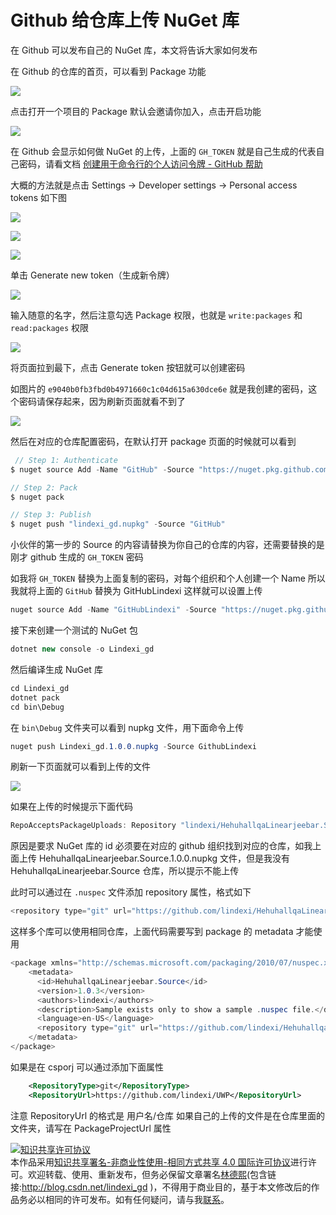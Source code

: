 
# Github 给仓库上传 NuGet 库

在 Github 可以发布自己的 NuGet 库，本文将告诉大家如何发布

<!--more-->


<!-- CreateTime:2020/1/6 21:20:46 -->

<!-- csdn -->

在 Github 的仓库的首页，可以看到 Package 功能

<!-- ![](image/Github 给仓库上传 NuGet 库/Github 给仓库上传 NuGet 库0.png) -->

![](http://cdn.lindexi.site/lindexi%2F20191019155624816)

点击打开一个项目的 Package 默认会邀请你加入，点击开启功能

<!-- ![](image/Github 给仓库上传 NuGet 库/Github 给仓库上传 NuGet 库1.png) -->

![](http://cdn.lindexi.site/lindexi%2F20191019155739966)

在 Github 会显示如何做 NuGet 的上传，上面的 `GH_TOKEN` 就是自己生成的代表自己密码，请看文档 [创建用于命令行的个人访问令牌 - GitHub 帮助](https://help.github.com/cn/articles/creating-a-personal-access-token-for-the-command-line )

大概的方法就是点击 Settings -> Developer settings -> Personal access tokens 如下图

![](https://help.github.com/assets/images/help/settings/userbar-account-settings.png)

![](https://help.github.com/assets/images/help/settings/developer-settings.png)

![](https://help.github.com/assets/images/help/settings/personal_access_tokens_tab.png)

单击 Generate new token（生成新令牌）

![](https://help.github.com/assets/images/help/settings/generate_new_token.png)

输入随意的名字，然后注意勾选 Package 权限，也就是 `write:packages` 和 `read:packages` 权限

<!-- ![](image/Github 给仓库上传 NuGet 库/Github 给仓库上传 NuGet 库2.png) -->

![](http://cdn.lindexi.site/lindexi%2F2019101916040343)

将页面拉到最下，点击 Generate token 按钮就可以创建密码

如图片的 `e9040b0fb3fbd0b4971660c1c04d615a630dce6e` 就是我创建的密码，这个密码请保存起来，因为刷新页面就看不到了

<!-- ![](image/Github 给仓库上传 NuGet 库/Github 给仓库上传 NuGet 库3.png) -->

![](http://cdn.lindexi.site/lindexi%2F2019101916321866)

然后在对应的仓库配置密码，在默认打开 package 页面的时候就可以看到

```csharp
 // Step 1: Authenticate
$ nuget source Add -Name "GitHub" -Source "https://nuget.pkg.github.com/lindexi/index.json" -UserName lindexi -Password GH_TOKEN

// Step 2: Pack
$ nuget pack

// Step 3: Publish
$ nuget push "lindexi_gd.nupkg" -Source "GitHub" 
```

小伙伴的第一步的 Source 的内容请替换为你自己的仓库的内容，还需要替换的是刚才 github 生成的 `GH_TOKEN` 密码

如我将 `GH_TOKEN` 替换为上面复制的密码，对每个组织和个人创建一个 Name 所以我就将上面的 `GitHub` 替换为 GitHubLindexi 这样就可以设置上传

```csharp
nuget source Add -Name "GitHubLindexi" -Source "https://nuget.pkg.github.com/lindexi/index.json" -UserName lindexi -Password e9040b0fb3fbd0b4971660c1c04d615a630dce6e
```

接下来创建一个测试的 NuGet 包

```csharp
dotnet new console -o Lindexi_gd
```

然后编译生成 NuGet 库

```csharp
cd Lindexi_gd
dotnet pack
cd bin\Debug
```

在 `bin\Debug` 文件夹可以看到 nupkg 文件，用下面命令上传

```csharp
nuget push Lindexi_gd.1.0.0.nupkg -Source GithubLindexi
```

刷新一下页面就可以看到上传的文件

<!-- ![](image/Github 给仓库上传 NuGet 库/Github 给仓库上传 NuGet 库4.png) -->

![](http://cdn.lindexi.site/lindexi%2F2019101916111211)

如果在上传的时候提示下面代码

```csharp
RepoAcceptsPackageUploads: Repository "lindexi/HehuhallqaLinearjeebar.Source" does not exist.
```

原因是要求 NuGet 库的 id 必须要在对应的 github 组织找到对应的仓库，如我上面上传 HehuhallqaLinearjeebar.Source.1.0.0.nupkg 文件，但是我没有 HehuhallqaLinearjeebar.Source 仓库，所以提示不能上传

此时可以通过在 `.nuspec` 文件添加 repository 属性，格式如下

```csharp
<repository type="git" url="https://github.com/lindexi/HehuhallqaLinearjeebar"/>
```

这样多个库可以使用相同仓库，上面代码需要写到 package 的 metadata 才能使用

```csharp
<package xmlns="http://schemas.microsoft.com/packaging/2010/07/nuspec.xsd">
    <metadata>
      <id>HehuhallqaLinearjeebar.Source</id>
      <version>1.0.3</version>
      <authors>lindexi</authors>
      <description>Sample exists only to show a sample .nuspec file.</description>
      <language>en-US</language>
      <repository type="git" url="https://github.com/lindexi/HehuhallqaLinearjeebar"/>
    </metadata>
</package>
```

如果是在 csporj 可以通过添加下面属性

```xml
    <RepositoryType>git</RepositoryType>
    <RepositoryUrl>https://github.com/lindexi/UWP</RepositoryUrl>
```

注意 RepositoryUrl 的格式是 用户名/仓库 如果自己的上传的文件是在仓库里面的文件夹，请写在 PackageProjectUrl 属性





<a rel="license" href="http://creativecommons.org/licenses/by-nc-sa/4.0/"><img alt="知识共享许可协议" style="border-width:0" src="https://licensebuttons.net/l/by-nc-sa/4.0/88x31.png" /></a><br />本作品采用<a rel="license" href="http://creativecommons.org/licenses/by-nc-sa/4.0/">知识共享署名-非商业性使用-相同方式共享 4.0 国际许可协议</a>进行许可。欢迎转载、使用、重新发布，但务必保留文章署名[林德熙](http://blog.csdn.net/lindexi_gd)(包含链接:http://blog.csdn.net/lindexi_gd )，不得用于商业目的，基于本文修改后的作品务必以相同的许可发布。如有任何疑问，请与我[联系](mailto:lindexi_gd@163.com)。